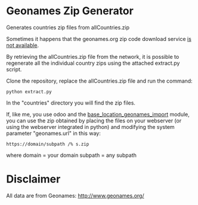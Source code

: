 # Geonames Zip Generator

Generates countries zip files from allCountries.zip

Sometimes it happens that the geonames.org zip code download service [is not available](https://github.com/OCA/partner-contact/issues/826).

By retrieving the allCountries.zip file from the network, it is possible to regenerate all the individual country zips using the attached extract.py script.

Clone the repository, replace the allCountries.zip file and run the command:

`python extract.py`

In the "countries" directory you will find the zip files.

If, like me, you use odoo and the [base_location_geonames_import](https://apps.odoo.com/apps/modules/12.0/base_location_geonames_import) module, you can use the zip obtained by placing the files on your webserver (or using the webserver integrated in python) and modifying the system parameter "geonames.url" in this way:

`https://domain/subpath /% s.zip`

where domain = your domain
subpath = any subpath

# Disclaimer
All data are from Geonames: http://www.geonames.org/
